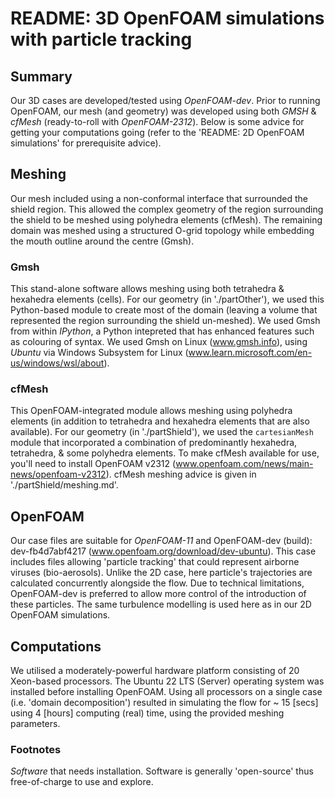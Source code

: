 # README: 3D OpenFOAM simulations with particle tracking
## Summary
Our 3D cases are developed/tested using _OpenFOAM-dev_. Prior to running OpenFOAM, our mesh (and geometry) was developed using both _GMSH_ & _cfMesh_ (ready-to-roll with _OpenFOAM-2312_). Below is some advice for getting your computations going (refer to the 'README: 2D OpenFOAM simulations' for prerequisite advice).

## Meshing
Our mesh included using a non-conformal interface that surrounded the shield region. This allowed the complex geometry of the region surrounding the shield to be meshed using polyhedra elements (cfMesh). The remaining domain was meshed using a structured O-grid topology while embedding the mouth outline around the centre (Gmsh).

### Gmsh
This stand-alone software allows meshing using both tetrahedra & hexahedra elements (cells). For our geometry (in './partOther'), we used this Python-based module to create most of the domain (leaving a volume that represented the region surrounding the shield un-meshed). We used Gmsh from within _IPython_, a Python intepreted that has enhanced features such as colouring of syntax. We used Gmsh on Linux (www.gmsh.info), using _Ubuntu_ via Windows Subsystem for Linux (www.learn.microsoft.com/en-us/windows/wsl/about). 

### cfMesh
This OpenFOAM-integrated module allows meshing using polyhedra elements (in addition to tetrahedra and hexahedra elements that are also available). For our geometry (in './partShield'), we used the `cartesianMesh` module that incorporated a combination of predominantly hexahedra, tetrahedra, & some polyhedra elements. To make cfMesh available for use, you'll need to install OpenFOAM v2312 (www.openfoam.com/news/main-news/openfoam-v2312). cfMesh meshing advice is given in './partShield/meshing.md'.

## OpenFOAM
Our case files are suitable for _OpenFOAM-11_ and OpenFOAM-dev (build): dev-fb4d7abf4217 (www.openfoam.org/download/dev-ubuntu). This case includes files allowing 'particle tracking' that could represent airborne viruses (bio-aerosols). Unlike the 2D case, here particle's trajectories are calculated concurrently alongside the flow. Due to technical limitations, OpenFOAM-dev is preferred to allow more control of the introduction of these particles. The same turbulence modelling is used here as in our 2D OpenFOAM simulations.

## Computations
We utilised a moderately-powerful hardware platform consisting of 20 Xeon-based processors. The Ubuntu 22 LTS (Server) operating system was installed before installing OpenFOAM. Using all processors on a single case (i.e. 'domain decomposition') resulted in simulating the flow for ~ 15 [secs] using 4 [hours] computing (real) time, using the provided meshing parameters.

### Footnotes
_Software_ that needs installation. Software is generally 'open-source' thus free-of-charge to use and explore.
